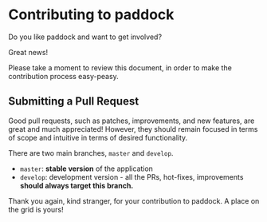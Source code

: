 # Contributing to paddock

Do you like paddock and want to get involved? 

Great news!

Please take a moment to review this document, in order to make the contribution process easy-peasy.

## Submitting a Pull Request

Good pull requests, such as patches, improvements, and new features, are great and much appreciated! However, they should remain focused in terms of scope and intuitive in terms of desired functionality.

There are two main branches, `master` and `develop`.

- `master`: **stable version** of the application
- `develop`: development version - all the PRs, hot-fixes, improvements **should always target this branch.**

Thank you again, kind stranger, for your contribution to paddock. A place on the grid is yours!